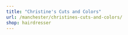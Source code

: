 ```yaml
---
title: "Christine's Cuts and Colors"
url: /manchester/christines-cuts-and-colors/
shop: hairdresser
---
```

